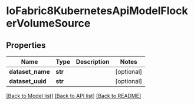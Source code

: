 # IoFabric8KubernetesApiModelFlockerVolumeSource

## Properties
Name | Type | Description | Notes
------------ | ------------- | ------------- | -------------
**dataset_name** | **str** |  | [optional] 
**dataset_uuid** | **str** |  | [optional] 

[[Back to Model list]](../README.md#documentation-for-models) [[Back to API list]](../README.md#documentation-for-api-endpoints) [[Back to README]](../README.md)

